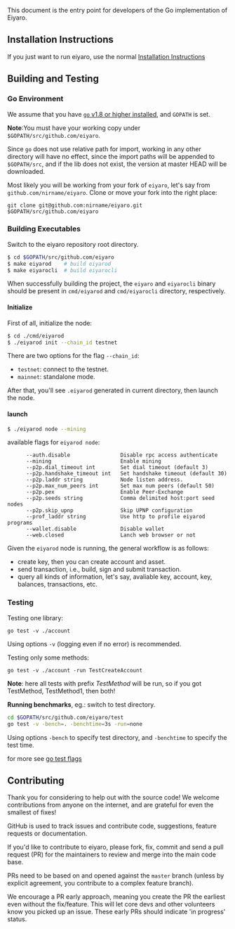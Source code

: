 
This document is the entry point for developers of the Go implementation of Eiyaro. 

## Installation Instructions

If you just want to run eiyaro, use the normal [Installation Instructions](https://github.com/Eiyaro/eiyaro/wiki/Build-and-Install)

## Building and Testing

### Go Environment

We assume that you have [`go` v1.8 or higher installed](https://golang.org/doc/install), and `GOPATH` is set.

**Note**:You must have your working copy under `$GOPATH/src/github.com/eiyaro`.

Since `go` does not use relative path for import, working in any other directory will have no effect, since the import paths will be appended to `$GOPATH/src`, and if the lib does not exist, the version at master HEAD will be downloaded.

Most likely you will be working from your fork of `eiyaro`, let's say from `github.com/nirname/eiyaro`. Clone or move your fork into the right place:

```
git clone git@github.com:nirname/eiyaro.git $GOPATH/src/github.com/eiyaro
```

### Building Executables
Switch to the eiyaro repository root directory.
```bash
$ cd $GOPATH/src/github.com/eiyaro
$ make eiyarod    # build eiyarod
$ make eiyarocli  # build eiyarocli
```
When successfully building the project, the `eiyaro` and `eiyarocli` binary should be present in `cmd/eiyarod` and `cmd/eiyarocli` directory, respectively.

#### Initialize

First of all, initialize the node:

```bash
$ cd ./cmd/eiyarod
$ ./eiyarod init --chain_id testnet
```

There are two options for the flag `--chain_id`:

- `testnet`: connect to the testnet.
- `mainnet`: standalone mode.

After that, you'll see `.eiyarod` generated in current directory, then launch the node.

#### launch

``` bash
$ ./eiyarod node --mining
```

available flags for `eiyarod node`:

```
      --auth.disable                Disable rpc access authenticate
      --mining                      Enable mining
      --p2p.dial_timeout int        Set dial timeout (default 3)
      --p2p.handshake_timeout int   Set handshake timeout (default 30)
      --p2p.laddr string            Node listen address.
      --p2p.max_num_peers int       Set max num peers (default 50)
      --p2p.pex                     Enable Peer-Exchange
      --p2p.seeds string            Comma delimited host:port seed nodes
      --p2p.skip_upnp               Skip UPNP configuration
      --prof_laddr string           Use http to profile eiyarod programs
      --wallet.disable              Disable wallet
      --web.closed                  Lanch web browser or not
```

Given the `eiyarod` node is running, the general workflow is as follows:

- create key, then you can create account and asset.
- send transaction, i.e., build, sign and submit transaction.
- query all kinds of information, let's say, avaliable key, account, key, balances, transactions, etc.

### Testing

Testing one library:

```
go test -v ./account 
```

Using options `-v` (logging even if no error) is recommended.

Testing only some methods:

```
go test -v ./account -run TestCreateAccount
```

**Note**: here all tests with prefix _TestMethod_ will be run, so if you got TestMethod, TestMethod1, then both!

**Running benchmarks**, eg.:
switch to test directory.
```bash
cd $GOPATH/src/github.com/eiyaro/test
go test -v -bench=. -benchtime=3s -run=none
```

Using options `-bench` to specify test directory, and `-benchtime` to specify the test time.

for more see [go test flags](http://golang.org/cmd/go/#hdr-Description_of_testing_flags)



## Contributing

Thank you for considering to help out with the source code! We welcome contributions from
anyone on the internet, and are grateful for even the smallest of fixes!

GitHub is used to track issues and contribute code, suggestions, feature requests or
documentation.

If you'd like to contribute to eiyaro, please fork, fix, commit and send a pull
request (PR) for the maintainers to review and merge into the main code base. 

PRs need to be based on and opened against the `master` branch (unless by explicit
agreement, you contribute to a complex feature branch).

We encourage a PR early approach, meaning you create the PR the earliest even without the
fix/feature. This will let core devs and other volunteers know you picked up an issue.
These early PRs should indicate 'in progress' status.
